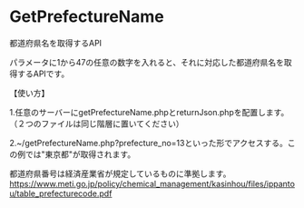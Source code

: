 # GetPrefectureName
都道府県名を取得するAPI

パラメータに1から47の任意の数字を入れると、それに対応した都道府県名を取得するAPIです。

【使い方】

1.任意のサーバーにgetPrefectureName.phpとreturnJson.phpを配置します。（２つのファイルは同じ階層に置いてください）

2.~/getPrefectureName.php?prefecture_no=13といった形でアクセスする。この例では"東京都"が取得されます。

都道府県番号は経済産業省が規定しているものに準拠します。
https://www.meti.go.jp/policy/chemical_management/kasinhou/files/ippantou/table_prefecturecode.pdf
